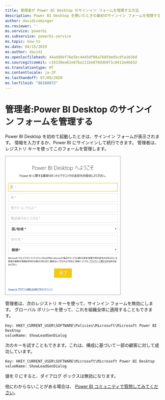```yaml
---
title: 管理者が Power BI Desktop のサインイン フォームを管理する方法
description: Power BI Desktop を開いたときの最初のサインイン フォームを管理する方法について説明します。
author: davidiseminger
ms.reviewer: ''
ms.service: powerbi
ms.subservice: powerbi-service
ms.topic: how-to
ms.date: 04/15/2019
ms.author: davidi
ms.openlocfilehash: 44add6bf76e5bc4445df08a76859e05c8fa1638d
ms.sourcegitcommit: c18130ea61e67ba111be870ddb971c6413a4b632
ms.translationtype: HT
ms.contentlocale: ja-JP
ms.lasthandoff: 07/09/2020
ms.locfileid: "86160872"
---
```

# <a name="administrators-manage-the-power-bi-desktop-sign-in-form"></a>管理者:Power BI Desktop のサインイン フォームを管理する
Power BI Desktop を初めて起動したときは、サインイン フォームが表示されます。 情報を入力するか、Power BI にサインインして続行できます。 管理者は、レジストリ キーを使ってこのフォームを管理します。 

![Power BI Desktop の初回サインイン フォームのスクリーンショット。](media/desktop-admin-sign-in-form/sign-in-form.png)

管理者は、次のレジストリ キーを使って、サインイン フォームを無効にします。 グローバル ポリシーを使って、これを組織全体に適用することもできます。

```
Key: HKEY_CURRENT_USER\SOFTWARE\Policies\Microsoft\Microsoft Power BI Desktop
valueName: ShowLeadGenDialog
```
次のキーを試すこともできます。これは、構成に基づいて一部の顧客に対して成功しています。

```
Key: HKEY_CURRENT_USER\SOFTWARE\Microsoft\Microsoft Power BI Desktop
valueName: ShowLeadGenDialog
```

値を 0 にすると、ダイアログ ボックスは無効になります。




他にわからないことがある場合は、 [Power BI コミュニティで質問してみてください](https://community.powerbi.com/)。

